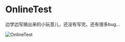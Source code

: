 ﻿# OnlineTest 
边学边写搞出来的小玩意儿，还没有写完，还有很多bug...

![OnlineTest ](https://raw.github.com/Zhuheng97/OnlineTest/master/other/Test.PNG)